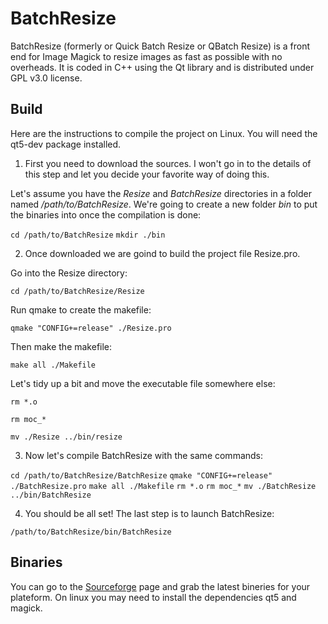 # BatchResize

BatchResize (formerly or Quick Batch Resize or QBatch Resize) is a front end for Image Magick to resize images as fast as possible with no overheads. It is coded in C++ using the Qt library and is distributed under GPL v3.0 license.

## Build

Here are the instructions to compile the project on Linux. You will need the qt5-dev package installed.

1. First you need to download the sources. I won't go in to the details of this step and let you decide your favorite way of doing this.

Let's assume you have the *Resize* and *BatchResize* directories in a folder named */path/to/BatchResize*.
We're going to create a new folder *bin* to put the binaries into once the compilation is done:

`cd /path/to/BatchResize`
`mkdir ./bin`

2. Once downloaded we are goind to build the project file Resize.pro.

Go into the Resize directory:

`cd /path/to/BatchResize/Resize`

Run qmake to create the makefile:

`qmake "CONFIG+=release" ./Resize.pro`

Then make the makefile:

`make all ./Makefile`

Let's tidy up a bit and move the executable file somewhere else:

`rm *.o`

`rm moc_*`

`mv ./Resize ../bin/resize`

3. Now let's compile BatchResize with the same commands:

`cd /path/to/BatchResize/BatchResize`
`qmake "CONFIG+=release" ./BatchResize.pro`
`make all ./Makefile`
`rm *.o`
`rm moc_*`
`mv ./BatchResize ../bin/BatchResize`

4. You should be all set! The last step is to launch BatchResize:

`/path/to/BatchResize/bin/BatchResize`

## Binaries

You can go to the [Sourceforge](https://sourceforge.net/projects/batchresize/files/) page and grab the latest bineries for your plateform. On linux you may need to install the dependencies qt5 and magick.